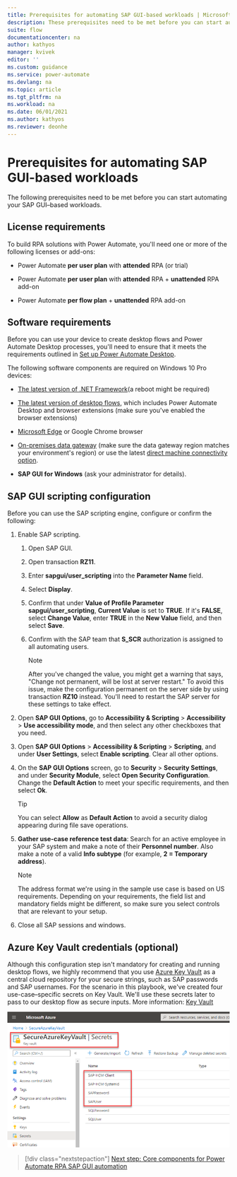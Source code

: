 ```yaml
---
title: Prerequisites for automating SAP GUI-based workloads | Microsoft Docs
description: These prerequisites need to be met before you can start automating your SAP GUI-based workloads with Power Automate.
suite: flow
documentationcenter: na
author: kathyos
manager: kvivek
editor: ''
ms.custom: guidance
ms.service: power-automate
ms.devlang: na
ms.topic: article
ms.tgt_pltfrm: na
ms.workload: na
ms.date: 06/01/2021
ms.author: kathyos
ms.reviewer: deonhe
---
```


# Prerequisites for automating SAP GUI-based workloads

The following prerequisites need to be met before you can start automating your SAP GUI–based workloads.

## License requirements

To build RPA solutions with Power Automate, you'll need one or more of the following licenses or add-ons:

- Power Automate **per user plan** with **attended** RPA (or trial)

- Power Automate **per user plan** with **attended** RPA + **unattended** RPA add-on

- Power Automate **per flow plan** + **unattended** RPA add-on

## Software requirements

Before you can use your device to create desktop flows and Power Automate Desktop processes, you'll need to ensure that it meets the requirements outlined in [Set up Power Automate Desktop](../../desktop-flows/setup.md).

The following software components are required on Windows 10 Pro devices:

- [The latest version of .NET Framework](https://dotnet.microsoft.com/download/dotnet-framework)(a reboot might be required)

- [The latest version of desktop flows](../../desktop-flows/setup.md), which includes Power Automate Desktop and browser extensions (make sure you've enabled the browser extensions)

- [Microsoft Edge](https://www.microsoft.com/edge/) or Google Chrome browser

- [On-premises data gateway](../../gateway-reference.md#use-a-gateway) (make sure the data gateway region matches your environment's region) or use the latest [direct machine connectivity option](../../desktop-flows/manage-machines.md).

- **SAP GUI for Windows** (ask your administrator for details).

## SAP GUI scripting configuration

Before you can use the SAP scripting engine, configure or confirm the following:

1. Enable SAP scripting.

    1. Open SAP GUI.

    1. Open transaction **RZ11**.

    1. Enter **sapgui/user\_scripting** into the **Parameter Name** field.

    1. Select **Display**.

    1. Confirm that under **Value of Profile Parameter sapgui/user\_scripting**, **Current Value** is set to **TRUE**.  If it's **FALSE**, select **Change Value**, enter **TRUE** in the **New Value** field, and then select **Save**.

    1. Confirm with the SAP team that **S\_SCR** authorization is assigned to all automating users.

         >[!NOTE]
         >After you've changed the value, you might get a warning that says, "Change not permanent, will be lost at server restart." To avoid this issue, make the configuration permanent on the server side by using transaction **RZ10** instead. You'll need to restart the SAP server for these settings to take effect.

2. Open **SAP GUI Options**, go to **Accessibility & Scripting** > **Accessibility** > **Use accessibility mode**, and then select any other checkboxes that you need.

3. Open **SAP GUI Options** > **Accessibility & Scripting** > **Scripting**, and under **User Settings**, select **Enable scripting**. Clear all other options.

4. On the **SAP GUI Options** screen, go to **Security** > **Security Settings**, and under **Security Module**, select **Open Security Configuration**. Change the **Default Action** to meet your specific requirements, and then select **Ok**.

     >[!TIP]
     >You can select **Allow** as **Default Action** to avoid a security dialog appearing during file save operations.

5. **Gather use-case reference test data**: Search for an active employee in your SAP system and make a note of their **Personnel number**. Also make a note of a valid **Info subtype** (for example, **2 = Temporary address**). 

   >[!NOTE]
   >The address format we're using in the sample use case is based on US requirements. Depending on your requirements, the field list and mandatory fields might be different, so make sure you select controls that are relevant to your setup.

6. Close all SAP sessions and windows.

## Azure Key Vault credentials (optional)

Although this configuration step isn't mandatory for creating and running desktop flows, we highly recommend that you use [Azure Key Vault](https://azure.microsoft.com/services/key-vault) as a central cloud repository for your secure strings, such as SAP passwords and SAP usernames. For the scenario in this playbook, we've created four use-case–specific secrets on Key Vault. We'll use these secrets later to pass to our desktop flow as secure inputs. More information: [Key Vault](https://azure.microsoft.com/services/key-vault/)

![Screenshot of Azure Key Vault with the following secrets: SAP-HCM-Client, SAP-HCM-SystemId, SAPPassword, and SAPUser.](media/Azure-Key-Vault-window.png)  

> [!div class="nextstepaction"]
> [Next step: Core components for Power Automate RPA SAP GUI automation](core-components.md)
